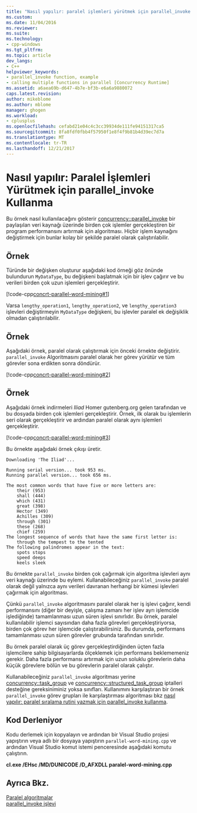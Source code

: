 ```yaml
---
title: "Nasıl yapılır: paralel işlemleri yürütmek için parallel_invoke kullanma | Microsoft Docs"
ms.custom: 
ms.date: 11/04/2016
ms.reviewer: 
ms.suite: 
ms.technology:
- cpp-windows
ms.tgt_pltfrm: 
ms.topic: article
dev_langs:
- C++
helpviewer_keywords:
- parallel_invoke function, example
- calling multiple functions in parallel [Concurrency Runtime]
ms.assetid: a6aea69b-d647-4b7e-bf3b-e6a6a9880072
caps.latest.revision: 
author: mikeblome
ms.author: mblome
manager: ghogen
ms.workload:
- cplusplus
ms.openlocfilehash: cefabd21e04c4c3cc39934de111fe94151317ca5
ms.sourcegitcommit: 8fa8fdf0fbb4f57950f1e8f4f9b81b4d39ec7d7a
ms.translationtype: MT
ms.contentlocale: tr-TR
ms.lasthandoff: 12/21/2017
---
```

# <a name="how-to-use-parallelinvoke-to-execute-parallel-operations"></a>Nasıl yapılır: Paralel İşlemleri Yürütmek için parallel_invoke Kullanma
Bu örnek nasıl kullanılacağını gösterir [concurrency::parallel_invoke](reference/concurrency-namespace-functions.md#parallel_invoke) bir paylaşılan veri kaynağı üzerinde birden çok işlemler gerçekleştiren bir program performansını artırmak için algoritması. Hiçbir işlem kaynağını değiştirmek için bunlar kolay bir şekilde paralel olarak çalıştırılabilir.  

  
## <a name="example"></a>Örnek  
 Türünde bir değişken oluşturur aşağıdaki kod örneği göz önünde bulundurun `MyDataType`, bu değişkeni başlatmak için bir işlev çağırır ve bu verileri birden çok uzun işlemleri gerçekleştirir.  
  
 [!code-cpp[concrt-parallel-word-mining#1](../../parallel/concrt/codesnippet/cpp/how-to-use-parallel-invoke-to-execute-parallel-operations_1.cpp)]  
  
 Varsa `lengthy_operation1`, `lengthy_operation2`, ve `lengthy_operation3` işlevleri değiştirmeyin `MyDataType` değişkeni, bu işlevler paralel ek değişiklik olmadan çalıştırılabilir.  
  
## <a name="example"></a>Örnek  
 Aşağıdaki örnek, paralel olarak çalıştırmak için önceki örnekte değiştirir. `parallel_invoke` Algoritmasını paralel olarak her görev yürütür ve tüm görevler sona erdikten sonra döndürür.  
  
 [!code-cpp[concrt-parallel-word-mining#2](../../parallel/concrt/codesnippet/cpp/how-to-use-parallel-invoke-to-execute-parallel-operations_2.cpp)]  
  
## <a name="example"></a>Örnek  
 Aşağıdaki örnek indirmeleri *Iliad* Homer gutenberg.org gelen tarafından ve bu dosyada birden çok işlemleri gerçekleştirir. Örnek, ilk olarak bu işlemlerin seri olarak gerçekleştirir ve ardından paralel olarak aynı işlemleri gerçekleştirir.  
  
 [!code-cpp[concrt-parallel-word-mining#3](../../parallel/concrt/codesnippet/cpp/how-to-use-parallel-invoke-to-execute-parallel-operations_3.cpp)]  
  
 Bu örnekte aşağıdaki örnek çıkışı üretir.  
  
```Output  
Downloading 'The Iliad'...  
 
Running serial version... took 953 ms.  
Running parallel version... took 656 ms.  
 
The most common words that have five or more letters are:  
    their (953)  
    shall (444)  
    which (431)  
    great (398)  
    Hector (349)  
    Achilles (309)  
    through (301)  
    these (268)  
    chief (259)  
The longest sequence of words that have the same first letter is:  
    through the tempest to the tented  
The following palindromes appear in the text:  
    spots stops  
    speed deeps  
    keels sleek  
```  
  
 Bu örnekte `parallel_invoke` birden çok çağırmak için algoritma işlevleri aynı veri kaynağı üzerinde bu eylemi. Kullanabileceğiniz `parallel_invoke` paralel olarak değil yalnızca aynı verileri davranan herhangi bir kümesi işlevleri çağırmak için algoritması.  
  
 Çünkü `parallel_invoke` algoritmasını paralel olarak her iş işlevi çağırır, kendi performansını (diğer bir deyişle, çalışma zamanı her işlev ayrı işlemcide işlediğinde) tamamlanması uzun süren işlevi sınırlıdır. Bu örnek, paralel kullanılabilir işlemci sayısından daha fazla görevleri gerçekleştiriyorsa, birden çok görev her işlemcide çalıştırabilirsiniz. Bu durumda, performans tamamlanması uzun süren görevler grubunda tarafından sınırlıdır.  
  
 Bu örnek paralel olarak üç görev gerçekleştirdiğinden üçten fazla işlemcilere sahip bilgisayarlarda ölçeklemek için performans beklememeniz gerekir. Daha fazla performansı artırmak için uzun soluklu görevlerin daha küçük görevlere bölün ve bu görevlerin paralel olarak çalıştır.  
  
 Kullanabileceğiniz `parallel_invoke` algoritması yerine [concurrency::task_group](reference/task-group-class.md) ve [concurrency::structured_task_group](../../parallel/concrt/reference/structured-task-group-class.md) iptalleri desteğine gereksiniminiz yoksa sınıfları. Kullanımını karşılaştıran bir örnek `parallel_invoke` görev grupları ile karşılaştırması algoritması bkz [nasıl yapılır: paralel sıralama rutini yazmak için parallel_invoke kullanma](../../parallel/concrt/how-to-use-parallel-invoke-to-write-a-parallel-sort-routine.md).  
  
## <a name="compiling-the-code"></a>Kod Derleniyor  
 Kodu derlemek için kopyalayın ve ardından bir Visual Studio projesi yapıştırın veya adlı bir dosyaya yapıştırın `parallel-word-mining.cpp` ve ardından Visual Studio komut istemi penceresinde aşağıdaki komutu çalıştırın.  
  
 **cl.exe /EHsc /MD/DUNICODE /D_AFXDLL paralel-word-mining.cpp**  
  
## <a name="see-also"></a>Ayrıca Bkz.  
 [Paralel algoritmalar](../../parallel/concrt/parallel-algorithms.md)   
 [parallel_invoke işlevi](reference/concurrency-namespace-functions.md#parallel_invoke)


